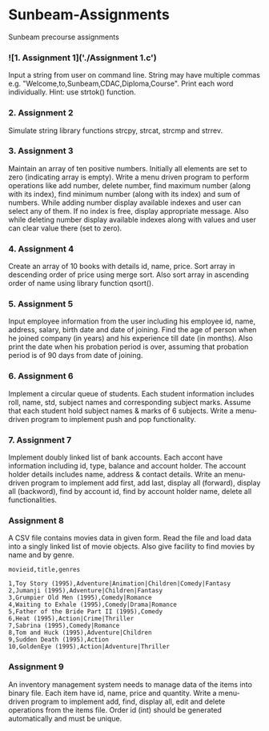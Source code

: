 # Sunbeam-Assignments
Sunbeam precourse assignments

### ![1. Assignment 1]('./Assignment 1.c')

Input a string from user on command line. String may have multiple commas e.g. "Welcome,to,Sunbeam,CDAC,Diploma,Course". Print each word individually. Hint: use strtok() function.

### 2. Assignment 2

Simulate string library functions strcpy, strcat, strcmp and strrev.

### 3. Assignment 3

Maintain an array of ten positive numbers. Initially all elements are set to zero (indicating array is empty). Write a menu driven program to perform operations like add number, delete number, find maximum number (along with its index), find minimum number (along with its index) and sum of numbers. While adding number display available indexes and user can select any of them. If no index is free, display appropriate message. Also while deleting number display available indexes along with values and user can clear value there (set to zero).

### 4. Assignment 4

Create an array of 10 books with details id, name, price. Sort array in descending order of price using merge sort. Also sort array in ascending order of name using library function qsort().

### 5. Assignment 5

Input employee information from the user including his employee id, name, address, salary, birth date and date of joining. Find the age of person when he joined company (in years) and his experience till date (in months). Also print the date when his probation period is over, assuming that probation period is of 90 days from date of joining.

### 6. Assignment 6

Implement a circular queue of students. Each student information includes roll, name, std, subject names and corresponding subject marks. Assume that each student hold subject names & marks of 6 subjects. Write a menu-driven program to implement push and pop functionality.

### 7. Assignment 7

Implement doubly linked list of bank accounts. Each accont have information including id, type, balance and account holder. The account holder details includes name, address & contact details. Write an menu-driven program to implement add first, add last, display all (forward), display all (backword), find by account id, find by account holder name, delete all functionalities.

### Assignment 8

A CSV file contains movies data in given form. Read the file and load data into a singly linked list of movie objects. Also give facility to find movies by name and by genre.
    
    movieid,title,genres

    1,Toy Story (1995),Adventure|Animation|Children|Comedy|Fantasy
    2,Jumanji (1995),Adventure|Children|Fantasy
    3,Grumpier Old Men (1995),Comedy|Romance
    4,Waiting to Exhale (1995),Comedy|Drama|Romance
	5,Father of the Bride Part II (1995),Comedy 
    6,Heat (1995),Action|Crime|Thriller
    7,Sabrina (1995),Comedy|Romance
    8,Tom and Huck (1995),Adventure|Children
    9,Sudden Death (1995),Action 
    10,GoldenEye (1995),Action|Adventure|Thriller 

### Assignment 9

An inventory management system needs to manage data of the items into binary file. Each item have id, name, price and quantity. Write a menu-driven program to implement add, find, display all, edit and delete operations from the items file. Order id (int) should be generated automatically and must be unique.
